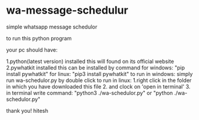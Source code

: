 # wa-message-schedulur
simple whatsapp message schedulor

to run this python program

your pc should have:

1.python(latest version) installed
     this will found on its official website
2.pywhatkit installed
     this can be installed by command
         for windows:
                  "pip install pywhatkit"
          for linux:
                  "pip3 install pywhatkit"
to run in windows:
    simply run wa-schedulor.py by double click
to run in linux:
    1.right click in the folder in which you have downloaded this file
    2. and clock on 'open in terminal'
    3. in terminal write command:
               "python3 ./wa-schedulor.py"
                          or
               "python ./wa-schedulor.py"
               
               
thank you!
hitesh
